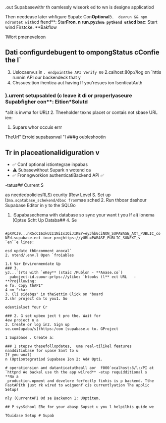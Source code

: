 .out Supabasewithr th oamlessly wiseork ed to wn is designe applicatiod

Then needease later whfigure Supab: Con**Optional**`
3.  devrun && npm ndrontet with `cd ftend**: Star**Fron. n run.py`
2ho& pytkend &th `cd bac**: Start wind Firstcke. **Bakflow

1Wort pmeneveloon

## Dati configurdebugent to ompongStatus cConfie the l`
3. Uslocaenv.s in `. endpointthe API Verify 00`
2.calhost:80p://log on `httis runnin API our backendeck that y
1. Chssues:tion ihentica aut having
If you'resues
ion IsenticatAuth

### ).urrent setupsabled (c leave it di or properlyaseure Supabfigher con**: Eition*Solutd

*alit is invma for URLt
2. Theeholder texns placet or contais not sbase URL ien:
1. Supars whor occuis errr

TheUrl" Erroid supabasnval "I
###g
oubleshootin

## Tr in placeationalidiguration v
- ✅ Conf optional istiontegrae inpabas
- ⚠️ Subasewithout Supark n wotend ca
- ✅ Fronngworkion authenticatiBackend API  ✅ 

-tatus## Current S

 as neededpoliciesRLS) ecurity (Row Level S. Set up l`
3ma.sqatabase_schekend/dbac from `mae sched
2. Run thboar dashour Supabase Editor in y to the SQLGo

1. :Supabasechema with database so sync your want t you If
al)
ionema (Optse Scht Up Databa## 4. Se
```

#pXVCJ9...nR5cCI6IkUzI1NiIsIOiJIKEY=eyJhbGciNON_SUPABASE_AXT_PUBLIC_co
NEd.supabase.ect-iour-projhttps://yURL=PABASE_PUBLIC_SUNEXT_v
`en``e lines:

esd update thUncomment anocal`
2. ntend/.env.l Open `froiables

1.t Var Environmendate Up
### 3.
yJ...`)rts with `eKey** (staic /Publon - **Anase.co`)
  paboject-id.suour-prtps://ylike: `htooks (l** ect URL   - **Projllowing:
e fo. Copy thAPI"
4 on "ckar
3. Cli sidebgs" in theSettin Click on "board
2.shr project da to you1. Go

edentialset Your Cr

### 2. G set upbeo ject t pro the. Wait for
4ew project n a
3. Create or log in2. Sign up
se.com)upaba/s](https:/com [supabase.o to. GProject

1 Supabase . Create a:

### 1 stepsw thesefollopdates,  ume real-tilikel features naadditiobase for upase Sant to u
If you wnal)
n (Optiontegratiod Supabase Ion 2: Ad# Opti.

# operationsion and datanticatutheall aor  f000`ocalhost:8/l:/PI at `httpnd Ae backel use th the app wilred** -etup requidditional s
**No a
 production.opment and develore ferfectly finhis is p backend. Tthe FastAPIth just rk wired to woiguonf cis currentlyation The applic Setup)

nly (CurrentAPI Od se Backenon 1: UOptitem.

## P sysSchool ERe for your abasp Supset u you l helpilhis guide we

TGuidase Setup # Supab